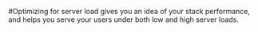<!-- post: -->


#Optimizing for server load gives you an idea of your stack performance, and helps you serve your users under both low and high server loads.

